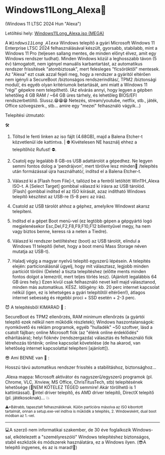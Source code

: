 # Windows11Long_Alexa🛟
(Windows 11 LTSC 2024 Hun "Alexa")

Letöltési hely: <a href="https://mega.nz/file/1IRyhIjb#yxWI9-Kp8kTr20mcY-SOENL4KkLg6_sSioQc-Q5f4e8" target="_blank">Windows11Long_Alexa.iso (MEGA)</a>

A <tt>*Windows11Long_Alexa*</tt> Windows telepítő a gyári Microsoft Windows 11 Enterprise LTSC 2024 felhasználásával készült, gyorsabb, stabilabb, mint a Windows 11 Pro (teljesen sallang mentes, de minden előnyt élvez, amit egy Windows rendszer tudhat). Minden Windows közül a leghosszabb távon (5 év) támogatott, nem igényel manuális karbantartást, az automatikus rendszer frissítések "atombiztosak", mert felesleges "fícsöröktől" mentesek. 
Az "Alexa" ezt csak azzal fejeli meg, hogy a rendszer a gyáritól eltérően nem igényli a SecureBoot /biztonságos rendszerindítás/, TPM2 /biztonsági modul/, és egyéb olyan kritériumok betartását, ami miatt a Windows 11 "régi" gépekre nem telepíthető. (Az elvárás annyi, hogy legyen a gépben lehetőleg 4 GB RAM / ~64 GB üres tárhely, és lehetőleg BIOS/EFI rendszerbetöltő. Slussz.😁😁😁 Netezés, stream/youtube, netflix, stb., játék, Office szövegszerk., stb... amire egy "mezei" felhasználó vágyik...)

Telepítési útmutató:

🛠️
1. Töltsd le fenti linken az iso fájlt (4.68GB), majd a Balena Etcher-t közvetlenül ide kattintva. | ⛔ Kivételesen NE használj ehhez a telepítőhöz Rufust! ⛔.

2. Csatolj egy legalább 8 GB-os USB adattárolót a gépedhez. Ne legyen semmi fontos dolog a 'pendrájvon', mert törölve lesz minden🚩 /telepítés után formázással újra használható/, indítsd el a Balena Etcher-t.

3. Válaszd ki a [Flash from File]-t, tallózd be a fentről letöltött Win11H_Alexa ISO-t. A [Select Target] gombbal válaszd ki írásra az USB tárolód. [Flash] gombbal indítsd el az ISO kiírását, azaz indítható Windows telepítő készítést az USB-re (5-8 perc az írás).

4. Csatold az USB tárolót ahhoz a géphez, amelyikre Windowst akarsz telepíteni.

5. Indítsd el a gépet Boot menü-vel (ez legtöbb gépen a gépgyártó logó megjelenésekor Esc,Del,F2,F8,F9,F10,F12 billentyűvel megy, ha nem vagy biztos benne, keress rá a neten a Tiedre).

6. Válaszd ki rendszer betöltéshez (boot) az USB tárolót, elindul a Windows 11 telepítő (lehet, hogy a boot menü Mass Storage néven mutatja az USB-t).

7. Haladj végig a magyar nyelvű telepítő egyszerű lépésein. A telepítés elején: partícionálásnál ügyelj, hogy mit választasz, legjobb minden partíciót törölni (Delete) a tiszta telepítéshez (előtte ments minden fontos dolgot a lemezről, mert teljes törlés lesz). (Ajánlott legalábbis 64 GB üres hely.) Ezen kívül csak felhasználó nevet kell majd választanod, minden más automatikus. KÉSZ. Időigény: kb. 20 perc internet kapcsolat nélkül (igen, ez is lehetséges a gyári telepítőtől eltérően!), átlagos internet sebesség és régebbi proci + SSD esetén + 2-3 perc.

😈 A telepítésből KIMARAD 💩 :

SecureBoot és TPM2 ellenőrzés, RAM minimum ellenőrzés (a gyártói telepítő ezek nélkül nem működik részletek);
Windows haszontalanságok: nyomkövető és reklám programok, egyéb "hulladék" ~50 szoftver, lásd a csatolt fájlban;
online Microsoft fiók (az "élénk online érdeklődés" elhárítására); helyi fióknév (rendszergazda) választás és felhasználó fiók létrehozás történik;
online kapcsolat követelése (de ha akarod, van lehetőség internet kapcsolattal telepíteni [ajánlott]).

😎 Ami BENNE van 👀 :

Hosszú távú automatikus rendszer frissítés a stabilitáshoz, biztonsághoz...

.Alexa mappa: Microsoft aktivátor és nagyszerű/egyszerű programok (pl. Chrome, VLC, Xnview, MS Office, ChrisTitusTech, stb) telepítésének lehetősége (🥳NEM KÖTELEZ TÉGED semmire! Akár törölhető is 1 kattintással).
🥇intel driver telepítő, és AMD driver telepítő, DirectX telepítő (pl. játékosoknak)... 💥

<sup>⚠*Bátrabb, tapasztalt felhasználóknak. Külön partícióra másolva az ISO kibontott tartalmát, onnan a setup.exe-vel indítva is működik a telepítés, 2. Windowsként, dual boot módban az 1.-vel.</sup>
<hr>
<tt></tt>💻A szerző nem informatikai szakember, de 30 éve foglalkozik Windows-sal, elkötelezett a "személyreszóló" Windows telepítéshez biztonságos, stabil eszközök és módszerek használatára, ez a Windows ilyen. (😎A telepítő ingyenes, és az is marad!💝)</tt>
